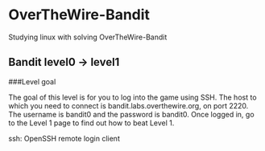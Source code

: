 # OverTheWire-Bandit
Studying linux with solving OverTheWire-Bandit

Bandit level0 -> level1
---
###Level goal

The goal of this level is for you to log into the game using SSH. The host to which you need to connect is bandit.labs.overthewire.org, on port 2220. The username is bandit0 and the password is bandit0. Once logged in, go to the Level 1 page to find out how to beat Level 1.

ssh: OpenSSH remote login client
